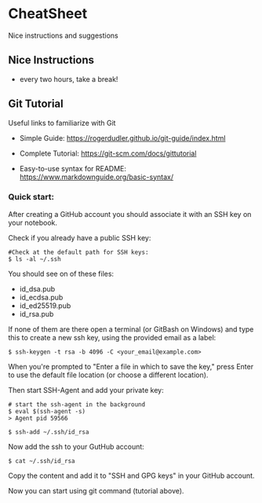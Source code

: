 # CheatSheet
Nice instructions and suggestions

## Nice Instructions

 * every two hours, take a break!  


## Git Tutorial
Useful links to familiarize with Git

 * Simple Guide: https://rogerdudler.github.io/git-guide/index.html

 * Complete Tutorial: https://git-scm.com/docs/gittutorial

 * Easy-to-use syntax for README: https://www.markdownguide.org/basic-syntax/

### Quick start:

After creating a GitHub account you should associate it with an SSH key on your notebook.

Check if you already have a public SSH key:

```
#Check at the default path for SSH keys:
$ ls -al ~/.ssh
```

You should see on of these files:
 * id_dsa.pub
 * id_ecdsa.pub
 * id_ed25519.pub
 * id_rsa.pub

If none of them are there open a terminal (or GitBash on Windows) and type this to create a new ssh key, using the provided email as a label:

```
$ ssh-keygen -t rsa -b 4096 -C <your_email@example.com>
```

When you're prompted to "Enter a file in which to save the key," press Enter to use the default file location (or choose a different location).

Then start SSH-Agent and add your private key:

```
# start the ssh-agent in the background
$ eval $(ssh-agent -s)
> Agent pid 59566

$ ssh-add ~/.ssh/id_rsa
```

Now add the ssh to your GutHub account: 

```
$ cat ~/.ssh/id_rsa
```

Copy the content and add it to "SSH and GPG keys" in your GitHub account.

Now you can start using git command (tutorial above).
